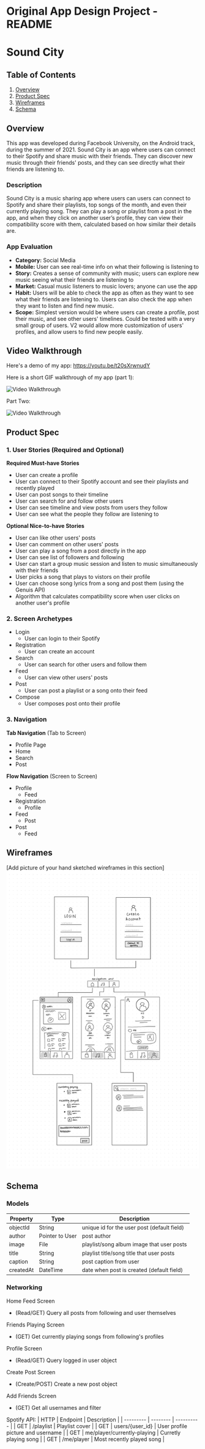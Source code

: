 Original App Design Project - README
===

# Sound City

## Table of Contents
1. [Overview](#Overview)
1. [Product Spec](#Product-Spec)
1. [Wireframes](#Wireframes)
2. [Schema](#Schema)

## Overview
This app was developed during Facebook University, on the Android track, during the summer of 2021. Sound City is an app where users can connect to their Spotify and share music with their friends. They can discover new music through their friends' posts, and they can see directly what their friends are listening to.

### Description
Sound City is a music sharing app where users can users can connect to Spotify and share their playlists, top songs of the month, and even their currently playing song. They can play a song or playlist from a post in the app, and when they click on another user’s profile, they can view their compatibility score with them, calculated based on how similar their details are.

### App Evaluation
- **Category:** Social Media
- **Mobile:** User can see real-time info on what their following is listening to
- **Story:** Creates a sense of community with music; users can explore new music seeing what their friends are listening to
- **Market:** Casual music listeners to music lovers; anyone can use the app
- **Habit:** Users will be able to check the app as often as they want to see what their friends are listening to. Users can also check the app when they want to listen and find new music. 
- **Scope:** Simplest version would be where users can create a profile, post their music, and see other users' timelines. Could be tested with a very small group of users. V2 would allow more customization of users' profiles, and allow users to find new people easily.

## Video Walkthrough

Here's a demo of my app: https://youtu.be/t20sXrwnudY

Here is a short GIF walkthrough of my app (part 1):

<img src='https://github.com/christinatan1/spotifyapp/blob/main/finalpart1.gif' width =40% height =40% title='Video Walkthrough' width='' alt='Video Walkthrough' />

Part Two:

<img src='https://github.com/christinatan1/spotifyapp/blob/main/finalpart2.gif' width =40% height =40% title='Video Walkthrough' width='' alt='Video Walkthrough' />

## Product Spec

### 1. User Stories (Required and Optional)

**Required Must-have Stories**

* User can create a profile 
* User can connect to their Spotify account and see their playlists and recently played
* User can post songs to their timeline
* User can search for and follow other users
* User can see timeline and view posts from users they follow
* User can see what the people they follow are listening to

**Optional Nice-to-have Stories**

* User can like other users' posts
* User can comment on other users' posts
* User can play a song from a post directly in the app
* User can see list of followers and following
* User can start a group music session and listen to music simultaneously with their friends
* User picks a song that plays to vistors on their profile
* User can choose song lyrics from a song and post them (using the Genuis API)
* Algorithm that calculates compatibility score when user clicks on another user's profile


### 2. Screen Archetypes

* Login
   * User can login to their Spotify
* Registration
   * User can create an account
* Search
    * User can search for other users and follow them
* Feed
   * User can view other users' posts
* Post
    * User can post a playlist or a song onto their feed
* Compose 
    * User composes post onto their profile

### 3. Navigation

**Tab Navigation** (Tab to Screen)

* Profile Page
* Home
* Search
* Post

**Flow Navigation** (Screen to Screen)

* Profile
   * Feed
* Registration
   * Profile
* Feed
    * Post
* Post
    * Feed

## Wireframes
[Add picture of your hand sketched wireframes in this section]
<img src="https://github.com/christinatan1/spotifyapp/blob/main/wireframe.jpg" width=600>

## Schema 

### Models

| Property  | Type | Description |
| --------- | -------- | ---------- |
| objectId  | String | unique id for the user post (default field) |
| author  | Pointer to User  | post author |
| image  | File  | playlist/song album image that user posts |
| title | String | playlist title/song title that user posts|
| caption | String | post caption from user |
| createdAt | DateTime | date when post is created (default field) |

### Networking

Home Feed Screen
- (Read/GET) Query all posts from following and user themselves

Friends Playing Screen
- (GET) Get currently playing songs from following's profiles

Profile Screen
- (Read/GET) Query logged in user object

Create Post Screen
- (Create/POST) Create a new post object

Add Friends Screen
- (GET) Get all usernames and filter


Spotify API: 
| HTTP  | Endpoint | Description |
| --------- | -------- | ---------- |
| GET | /playlist | Playlist cover |
| GET  |  users/{user_id} | User profile picture and username |
| GET | me/player/currently-playing | Curretly playing song |
| GET  | /me/player  | Most recently played song |
